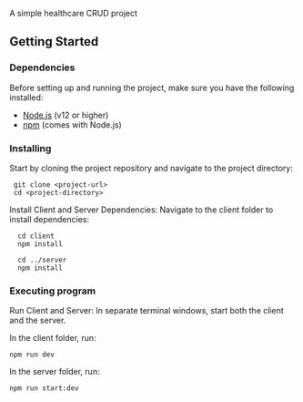 
A simple healthcare CRUD project


## Getting Started

### Dependencies

Before setting up and running the project, make sure you have the following installed:
- [Node.js](https://nodejs.org/) (v12 or higher)
- [npm](https://www.npmjs.com/) (comes with Node.js)

### Installing

 Start by cloning the project repository and navigate to the project directory:
  ```
   git clone <project-url>
   cd <project-directory>
  ```
Install Client and Server Dependencies: Navigate to the client folder to install dependencies:
```
  cd client
  npm install

  cd ../server
  npm install
```
### Executing program

Run Client and Server: In separate terminal windows, start both the client and the server.

In the client folder, run:

```
npm run dev
```
In the server folder, run:
```
npm run start:dev
```
